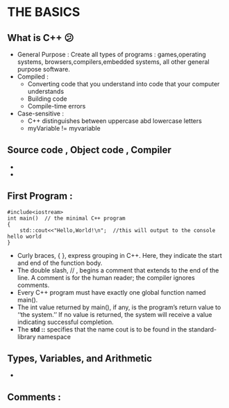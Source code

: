 # THE BASICS

## What is C++ :confused:

* General Purpose :
	Create all types of programs : games,operating systems, browsers,compilers,embedded systems, all other general purpose software.
* Compiled :
	* Converting code that you understand into code that your computer understands
	 * Building code
	 * Compile-time errors
* Case-sensitive :
	* C++ distinguishes between uppercase abd lowercase letters 
	* myVariable != myvariable 

## Source code , Object code , Compiler 
* 
* 

## First Program :
``` CPP_FILE
#include<iostream>
int main()  // the minimal C++ program 
{
	std::cout<<"Hello,World!\n";  //this will output to the console hello world
}
```

* Curly braces, { }, express grouping in C++. Here, they indicate the start and end of the function body. 
* The double slash, // , begins a comment that extends to the end of the line. A comment is for the human reader; the compiler ignores comments.
* Every C++ program must have exactly one global function named main().
* The int value returned by main(), if any, is the program’s return value to ‘‘the system.’’ If no value is returned, the system will receive a value indicating successful completion.
* The **std ::** specifies that the name cout is to be found in the standard-library namespace

## Types, Variables, and Arithmetic
* 

## Comments : 
